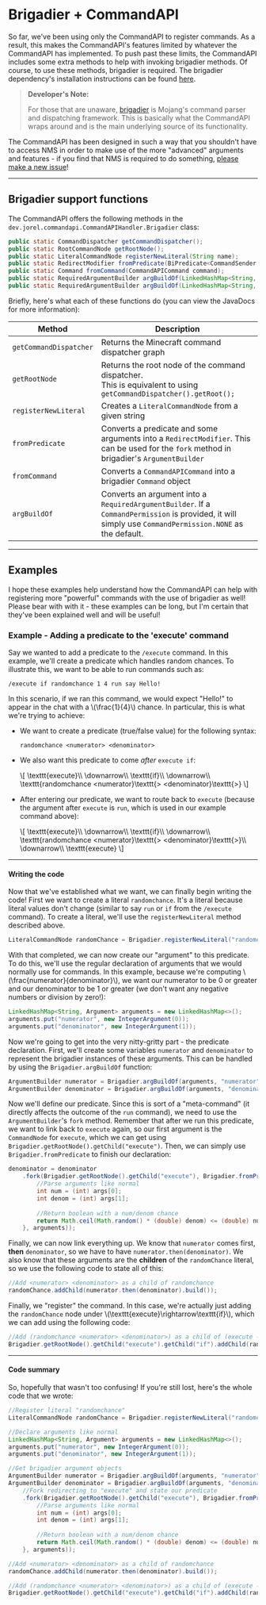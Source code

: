 # Brigadier + CommandAPI

So far, we've been using only the CommandAPI to register commands. As a result, this makes the CommandAPI's features limited by whatever the CommandAPI has implemented. To push past these limits, the CommandAPI includes some extra methods to help with invoking brigadier methods. Of course, to use these methods, brigadier is required. The brigadier dependency's installation instructions can be found [here](https://github.com/Mojang/brigadier#installation).

> **Developer's Note:**
>
> For those that are unaware, [brigadier](https://github.com/Mojang/brigadier) is Mojang's command parser and dispatching framework. This is basically what the CommandAPI wraps around and is the main underlying source of its functionality.

The CommandAPI has been designed in such a way that you shouldn't have to access NMS in order to make use of the more "advanced" arguments and features - if you find that NMS is required to do something, [please make a new issue](https://github.com/JorelAli/1.13-Command-API/issues/new/choose)!

-----

## Brigadier support functions

The CommandAPI offers the following methods in the `dev.jorel.commandapi.CommandAPIHandler.Brigadier` class:

```java
public static CommandDispatcher getCommandDispatcher();
public static RootCommandNode getRootNode();
public static LiteralCommandNode registerNewLiteral(String name);
public static RedirectModifier fromPredicate(BiPredicate<CommandSender, Object[]> predicate, LinkedHashMap<String, Argument> args);
public static Command fromCommand(CommandAPICommand command);
public static RequiredArgumentBuilder argBuildOf(LinkedHashMap<String, Argument> args, String value);		
public static RequiredArgumentBuilder argBuildOf(LinkedHashMap<String, Argument> args, String value, CommandPermission permission);
```

Briefly, here's what each of these functions do (you can view the JavaDocs for more information):

| Method                 | Description                                                  |
| ---------------------- | ------------------------------------------------------------ |
| `getCommandDispatcher` | Returns the Minecraft command dispatcher graph               |
| `getRootNode`          | Returns the root node of the command dispatcher.<br>This is equivalent to using<br />`getCommandDispatcher().getRoot();` |
| `registerNewLiteral`   | Creates a `LiteralCommandNode` from a given string           |
| `fromPredicate`        | Converts a predicate and some arguments into a `RedirectModifier`. This can be used for the `fork` method in brigadier's `ArgumentBuilder` |
| `fromCommand`          | Converts a `CommandAPICommand` into a brigadier `Command` object |
| `argBuildOf`           | Converts an argument into a `RequiredArgumentBuilder`. If a `CommandPermission` is provided, it will simply use `CommandPermission.NONE` as the default. |

-----

## Examples

I hope these examples help understand how the CommandAPI can help with registering more "powerful" commands with the use of brigadier as well! Please bear with with it - these examples can be long, but I'm certain that they've been explained well and will be useful!

<div class="example">

### Example - Adding a predicate to the 'execute' command

Say we wanted to add a predicate to the `/execute` command. In this example, we'll create a predicate which handles random chances. To illustrate this, we want to be able to run commands such as:

```
/execute if randomchance 1 4 run say Hello!
```

In this scenario, if we ran this command, we would expect "Hello!" to appear in the chat with a \\(\frac{1}{4}\\) chance. In particular, this is what we're trying to achieve:

* We want to create a predicate (true/false value) for the following syntax:
  ```
  randomchance <numerator> <denominator>
  ```

- We also want this predicate to come _after_ `execute if`:

  \\[
  \texttt{execute}\\\\ 
  \downarrow\\\\
  \texttt{if}\\\\
  \downarrow\\\\
  \texttt{randomchance <numerator}\texttt{> <denominator}\texttt{>}
  \\]
  
- After entering our predicate, we want to route back to `execute` (because the argument after `execute` is `run`, which is used in our example command above):

  \\[
  \texttt{execute}\\\\ 
  \downarrow\\\\
  \texttt{if}\\\\
  \downarrow\\\\
  \texttt{randomchance <numerator}\texttt{> <denominator}\texttt{>}\\\\
  \downarrow\\\\
  \texttt{execute}
  \\]

-----

#### Writing the code

Now that we've established what we want, we can finally begin writing the code! First we want to create a literal `randomchance`. It's a literal because literal values don't change (similar to say `run` or `if` from the `/execute` command). To create a literal, we'll use the `registerNewLiteral` method described above.

```java
LiteralCommandNode randomChance = Brigadier.registerNewLiteral("randomchance");
```

With that completed, we can now create our "argument" to this predicate. To do this, we'll use the regular declaration of arguments that we would normally use for commands. In this example, because we're computing \\(\frac{numerator}{denominator}\\), we want our numerator to be 0 or greater and our denominator to be 1 or greater (we don't want any negative numbers or division by zero!):


```java
LinkedHashMap<String, Argument> arguments = new LinkedHashMap<>();
arguments.put("numerator", new IntegerArgument(0));
arguments.put("denominator", new IntegerArgument(1));
```
Now we're going to get into the very nitty-gritty part - the predicate declaration. First, we'll create some variables `numerator` and `denominator` to represent the brigadier instances of these arguments. This can be handled by using the `Brigadier.argBuildOf` function:

```java
ArgumentBuilder numerator = Brigadier.argBuildOf(arguments, "numerator");
ArgumentBuilder denominator = Brigadier.argBuildOf(arguments, "denominator");
```

Now we'll define our predicate. Since this is sort of a "meta-command" (it directly affects the outcome of the `run` command), we need to use the `ArgumentBuilder`'s `fork` method. Remember that after we run this predicate, we want to link back to `execute` again, so our first argument is the `CommandNode` for `execute`, which we can get using `Brigadier.getRootNode().getChild("execute")`. Then, we can simply use `Brigadier.fromPredicate` to finish our declaration:

```java
denominator = denominator
	.fork(Brigadier.getRootNode().getChild("execute"), Brigadier.fromPredicate((sender, args) -> {
		//Parse arguments like normal
		int num = (int) args[0];
		int denom = (int) args[1];
		
		//Return boolean with a num/denom chance
		return Math.ceil(Math.random() * (double) denom) <= (double) num;
	}, arguments));
```

Finally, we can now link everything up. We know that `numerator` comes first, **then** `denominator`, so we have to have `numerator.then(denominator)`. We also know that these arguments are the **children** of the `randomChance` literal, so we use the following code to state all of this:

```java
//Add <numerator> <denominator> as a child of randomchance
randomChance.addChild(numerator.then(denominator).build());
```

Finally, we "register" the command. In this case, we're actually just adding the `randomChance` node under \\(\texttt{execute}\rightarrow\texttt{if}\\), which we can add using the following code:

```java
//Add (randomchance <numerator> <denominator>) as a child of (execute -> if)
Brigadier.getRootNode().getChild("execute").getChild("if").addChild(randomChance);
```

-----

#### Code summary

So, hopefully that wasn't too confusing! If you're still lost, here's the whole code that we wrote:

```java
//Register literal "randomchance"
LiteralCommandNode randomChance = Brigadier.registerNewLiteral("randomchance");

//Declare arguments like normal
LinkedHashMap<String, Argument> arguments = new LinkedHashMap<>();
arguments.put("numerator", new IntegerArgument(0));
arguments.put("denominator", new IntegerArgument(1));

//Get brigadier argument objects
ArgumentBuilder numerator = Brigadier.argBuildOf(arguments, "numerator");
ArgumentBuilder denominator = Brigadier.argBuildOf(arguments, "denominator")
    //Fork redirecting to "execute" and state our predicate
	.fork(Brigadier.getRootNode().getChild("execute"), Brigadier.fromPredicate((sender, args) -> {
		//Parse arguments like normal
		int num = (int) args[0];
		int denom = (int) args[1];
		
		//Return boolean with a num/denom chance
		return Math.ceil(Math.random() * (double) denom) <= (double) num;
	}, arguments));

//Add <numerator> <denominator> as a child of randomchance
randomChance.addChild(numerator.then(denominator).build());

//Add (randomchance <numerator> <denominator>) as a child of (execute -> if)
Brigadier.getRootNode().getChild("execute").getChild("if").addChild(randomChance);
```



</div>

